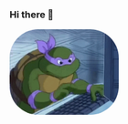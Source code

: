 ### Hi there 👋
 <img align="center" alt="Rafa-pic" height="150" style="border-radius:50px;" src="https://github.com/gustav042/gustav042/blob/main/giphy.gif">

